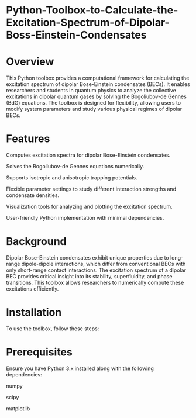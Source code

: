 # Python-Toolbox-to-Calculate-the-Excitation-Spectrum-of-Dipolar-Boss-Einstein-Condensates
# Overview
This Python toolbox provides a computational framework for calculating the excitation spectrum of dipolar Bose-Einstein condensates (BECs). It enables researchers and students in quantum physics to analyze the collective excitations in dipolar quantum gases by solving the Bogoliubov-de Gennes (BdG) equations. The toolbox is designed for flexibility, allowing users to modify system parameters and study various physical regimes of dipolar BECs.
# Features
Computes excitation spectra for dipolar Bose-Einstein condensates.

Solves the Bogoliubov-de Gennes equations numerically.

Supports isotropic and anisotropic trapping potentials.

Flexible parameter settings to study different interaction strengths and condensate densities.

Visualization tools for analyzing and plotting the excitation spectrum.

User-friendly Python implementation with minimal dependencies.
# Background

Dipolar Bose-Einstein condensates exhibit unique properties due to long-range dipole-dipole interactions, which differ from conventional BECs with only short-range contact interactions. The excitation spectrum of a dipolar BEC provides critical insight into its stability, superfluidity, and phase transitions. This toolbox allows researchers to numerically compute these excitations efficiently.

# Installation

To use the toolbox, follow these steps:

# Prerequisites

Ensure you have Python 3.x installed along with the following dependencies:

numpy

scipy

matplotlib
